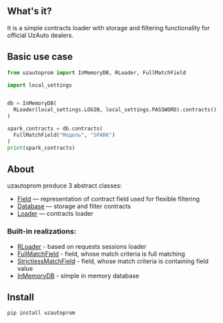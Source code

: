 ## What's it?
It is a simple contracts loader with storage and filtering functionality for official UzAuto dealers.
## Basic use case
```python
from uzautoprom import InMemoryDB, RLoader, FullMatchField

import local_settings


db = InMemoryDB(
  RLoader(local_settings.LOGIN, local_settings.PASSWORD).contracts()
)

spark_contracts = db.contracts(
  FullMatchField("Модель", "SPARK")
)
print(spark_contracts)
```

## About
uzautoprom produce 3 abstract classes:
- [Field](https://github.com/IlhomBahoraliev/uzautoprom/blob/master/uzautoprom/abc/field.py) — representation of contract field used for flexible filtering
- [Database](https://github.com/IlhomBahoraliev/uzautoprom/blob/master/uzautoprom/abc/database.py) — storage and filter contracts
- [Loader](https://github.com/IlhomBahoraliev/uzautoprom/blob/master/uzautoprom/abc/loader.py) — contracts loader
### Built-in realizations:
- [RLoader](https://github.com/IlhomBahoraliev/uzautoprom/blob/master/uzautoprom/rloader.py) - based on requests sessions loader
- [FullMatchField](https://github.com/IlhomBahoraliev/uzautoprom/blob/master/uzautoprom/fmfield.py) - field, whose match criteria is full matching
- [StrictlessMatchField](https://github.com/IlhomBahoraliev/uzautoprom/blob/master/uzautoprom/sfield.py) - field, whose match criteria is containing field value
- [InMemoryDB](https://github.com/IlhomBahoraliev/uzautoprom/blob/master/uzautoprom/imdb.py) - simple in memory database
## Install
```bash
pip install uzautoprom
```
